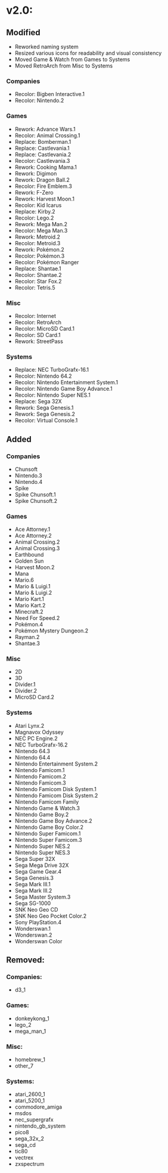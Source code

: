 # v2.0:

## Modified
- Reworked naming system
- Resized various icons for readability and visual consistency
- Moved Game & Watch from Games to Systems
- Moved RetroArch from Misc to Systems

### Companies
- Recolor: Bigben Interactive.1
- Recolor: Nintendo.2

### Games
- Rework: Advance Wars.1
- Recolor: Animal Crossing.1
- Replace: Bomberman.1
- Replace: Castlevania.1
- Replace: Castlevania.2
- Recolor: Castlevania.3
- Rework: Cooking Mama.1
- Rework: Digimon
- Rework: Dragon Ball.2
- Recolor: Fire Emblem.3
- Rework: F-Zero
- Rework: Harvest Moon.1
- Recolor: Kid Icarus
- Replace: Kirby.2
- Recolor: Lego.2
- Rework: Mega Man.2
- Recolor: Mega Man.3
- Rework: Metroid.2
- Recolor: Metroid.3
- Rework: Pokémon.2
- Recolor: Pokémon.3
- Recolor: Pokémon Ranger
- Replace: Shantae.1
- Recolor: Shantae.2
- Recolor: Star Fox.2
- Recolor: Tetris.5

### Misc
- Recolor: Internet
- Recolor: RetroArch
- Recolor: MicroSD Card.1
- Recolor: SD Card.1
- Rework: StreetPass

### Systems
- Replace: NEC TurboGrafx-16.1
- Recolor: Nintendo 64.2
- Recolor: Nintendo Entertainment System.1
- Recolor: Nintendo Game Boy Advance.1
- Recolor: Nintendo Super NES.1
- Replace: Sega 32X
- Rework: Sega Genesis.1
- Rework: Sega Genesis.2
- Recolor: Virtual Console.1

## Added
### Companies
- Chunsoft
- Nintendo.3
- Nintendo.4
- Spike
- Spike Chunsoft.1
- Spike Chunsoft.2

### Games
- Ace Attorney.1
- Ace Attorney.2
- Animal Crossing.2
- Animal Crossing.3
- Earthbound
- Golden Sun
- Harvest Moon.2
- Mana
- Mario.6
- Mario & Luigi.1
- Mario & Luigi.2
- Mario Kart.1
- Mario Kart.2
- Minecraft.2
- Need For Speed.2
- Pokémon.4
- Pokémon Mystery Dungeon.2
- Rayman.2
- Shantae.3

### Misc
- 2D
- 3D
- Divider.1
- Divider.2
- MicroSD Card.2

### Systems
- Atari Lynx.2
- Magnavox Odyssey
- NEC PC Engine.2
- NEC TurboGrafx-16.2
- Nintendo 64.3
- Nintendo 64.4
- Nintendo Entertainment System.2
- Nintendo Famicom.1
- Nintendo Famicom.2
- Nintendo Famicom.3
- Nintendo Famicom Disk System.1
- Nintendo Famicom Disk System.2
- Nintendo Famicom Family
- Nintendo Game & Watch.3
- Nintendo Game Boy.2
- Nintendo Game Boy Advance.2
- Nintendo Game Boy Color.2
- Nintendo Super Famicom.1
- Nintendo Super Famicom.3
- Nintendo Super NES.2
- Nintendo Super NES.3
- Sega Super 32X
- Sega Mega Drive 32X
- Sega Game Gear.4
- Sega Genesis.3
- Sega Mark III.1
- Sega Mark III.2
- Sega Master System.3
- Sega SG-1000
- SNK Neo Geo CD
- SNK Neo Geo Pocket Color.2
- Sony PlayStation.4
- Wonderswan.1
- Wonderswan.2
- Wonderswan Color

## Removed:
### Companies:
- d3_1

### Games:
- donkeykong_1
- lego_2
- mega_man_1

### Misc:
- homebrew_1
- other_7

### Systems:
- atari_2600_1
- atari_5200_1
- commodore_amiga
- msdos
- nec_supergrafx
- nintendo_gb_system
- pico8
- sega_32x_2
- sega_cd
- tic80
- vectrex
- zxspectrum